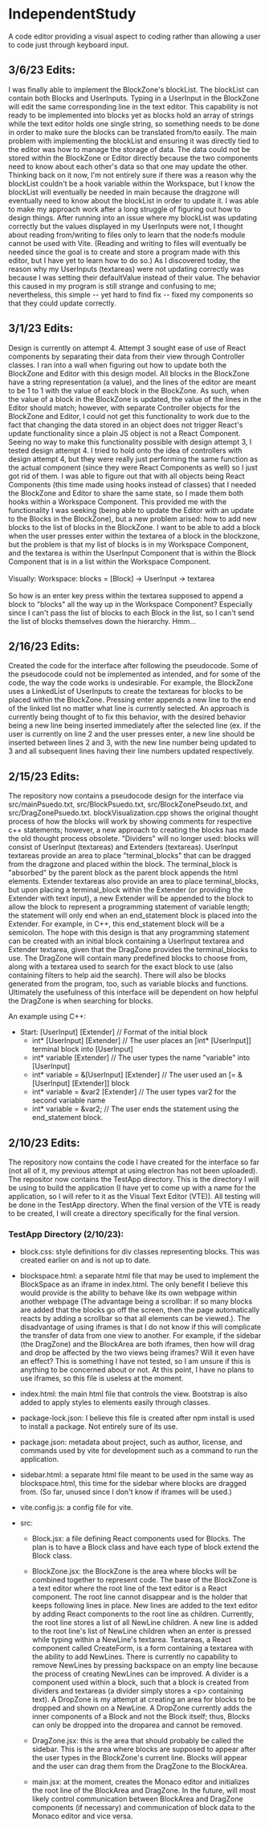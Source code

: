 # IndependentStudy
A code editor providing a visual aspect to coding rather than allowing a user to code just through keyboard input.

## 3/6/23 Edits:
I was finally able to implement the BlockZone's blockList. The blockList can contain both Blocks and UserInputs. Typing in a UserInput in the BlockZone will edit the same corresponding line in the text editor. This capability is not ready to be implemented into blocks yet as blocks hold an array of strings while the text editor holds one single string, so something needs to be done in order to make sure the blocks can be translated from/to easily. The main problem with implementing the blockList and ensuring it was directly tied to the editor was how to manage the storage of data. The data could not be stored within the BlockZone or Editor directly because the two components need to know about each other's data so that one may update the other. Thinking back on it now, I'm not entirely sure if there was a reason why the blockList couldn't be a hook variable within the Workspace, but I know the blockList will eventually be needed in main because the dragzone will eventually need to know about the blockList in order to update it. I was able to make my approach work after a long struggle of figuring out how to design things. After running into an issue where my blockList was updating correctly but the values displayed in my UserInputs were not, I thought about reading from/writing to files only to learn that the node:fs module cannot be used with Vite. (Reading and writing to files will eventually be needed since the goal is to create and store a program made with this editor, but I have yet to learn how to do so.) As I discovered today, the reason why my UserInputs (textareas) were not updating correctly was because I was setting their defaultValue instead of their value. The behavior this caused in my program is still strange and confusing to me; nevertheless, this simple -- yet hard to find fix -- fixed my components so that they could update correctly.

## 3/1/23 Edits: 
Design is currently on attempt 4. Attempt 3 sought ease of use of React components by separating their data from their view through Controller classes. I ran into a wall when figuring out how to update both the BlockZone and Editor with this design model. All blocks in the BlockZone have a string representation (a value), and the lines of the editor are meant to be 1 to 1 with the value of each block in the BlockZone. As such, when the value of a block in the BlockZone is updated, the value of the lines in the Editor should match; however, with separate Controller objects for the BlockZone and Editor, I could not get this functionality to work due to the fact that changing the data stored in an object does not trigger React's update functionality since a plain JS object is not a React Component. Seeing no way to make this functionality possible with design attempt 3, I tested design attempt 4. I tried to hold onto the idea of controllers with design attempt 4, but they were really just performing the same function as the actual component (since they were React Components as well) so I just got rid of them. I was able to figure out that with all objects being React Components (this time made using hooks instead of classes) that I needed the BlockZone and Editor to share the same state, so I made them both hooks within a Workspace Component. This provided me with the functionality I was seeking (being able to update the Editor with an update to the Blocks in the BlockZone), but a new problem arised: how to add new blocks to the list of blocks in the BlockZone. I want to be able to add a block when the user presses enter within the textarea of a block in the blockzone, but the problem is that my list of blocks is in my Workspace Component, and the textarea is within the UserInput Component that is within the Block Component that is in a list within the Workspace Component.
</br>
</br> Visually: Workspace: blocks = \[Block\] -> UserInput -> textarea
</br>
</br> So how is an enter key press within the textarea supposed to append a block to "blocks" all the way up in the Workspace Component? Especially since I can't pass the list of blocks to each Block in the list, so I can't send the list of blocks themselves down the hierarchy. Hmm... 

## 2/16/23 Edits:
Created the code for the interface after following the pseudocode. Some of the pseudocode could not be implemented as intended, and for some of the code, the way the code works is undesirable. For example, the BlockZone uses a LinkedList of UserInputs to create the textareas for blocks to be placed within the BlockZone. Pressing enter appends a new line to the end of the linked list no matter what line is currently selected. An approach is currently being thought of to fix this behavior, with the desired behavior being a new line being inserted immediately after the selected line (ex. if the user is currently on line 2 and the user presses enter, a new line should be inserted between lines 2 and 3, with the new line number being updated to 3 and all subsequent lines having their line numbers updated respectively.

## 2/15/23 Edits:
The repository now contains a pseudocode design for the interface via src/mainPsuedo.txt, src/BlockPsuedo.txt, src/BlockZonePseudo.txt, and src/DragZonePsuedo.txt. blockVisualization.cpp shows the original thought process of how the blocks will work by showing comments for respective c++ statements; however, a new approach to creating the blocks has made the old thought process obsolete. "Dividers" will no longer used: blocks will consist of UserInput (textareas) and Extenders (textareas). UserInput textareas provide an area to place "terminal_blocks" that can be dragged from the dragzone and placed within the block. The terminal_block is "absorbed" by the parent block as the parent block appends the html elements. Extender textareas also provide an area to place terminal_blocks, but upon placing a terminal_block within the Extender (or providing the Extender with text input), a new Extender will be appended to the block to allow the block to represent a programming statement of variable length; the statement will only end when an end_statement block is placed into the Extender. For example, in C++, this end_statement block will be a semicolon. The hope with this design is that any programming statement can be created with an initial block containing a UserInput textarea and Extender textarea, given that the DragZone provides the terminal_blocks to use. The DragZone will contain many predefined blocks to choose from, along with a textarea used to search for the exact block to use (also containing filters to help aid the search). There will also be blocks generated from the program, too, such as variable blocks and functions. Ultimately the usefulness of this interface will be dependent on how helpful the DragZone is when searching for blocks.


An example using C++:
- Start: [UserInput] [Extender]  // Format of the initial block
  - int* [UserInput] [Extender]  // The user places an [int* [UserInput]] terminal block into [UserInput]
  - int* variable [Extender]  // The user types the name "variable" into [UserInput]
  - int* variable = &[UserInput] [Extender]  // The user used an [= &[UserInput] [Extender]] block
  - int* variable = &var2 [Extender]  // The user types var2 for the second variable name
  - int* variable = &var2;  // The user ends the statement using the end_statement block.

## 2/10/23 Edits:
The repository now contains the code I have created for the interface so far (not all of it, my previous attempt at using electron has not been uploaded). The repositor now contains the TestApp directory. This is the directory I will be using to build the application (I have yet to come up with a name for the application, so I will refer to it as the Visual Text Editor (VTE)). All testing will be done in the TestApp directory. When the final version of the VTE is ready to be created, I will create a directory specifically for the final version.

### TestApp Directory (2/10/23):
- block.css: style definitions for div classes representing blocks. This was created earlier on and is not up to date.

- blockspace.html: a separate html file that may be used to implement the BlockSpace as an iframe in index.html. 
                   The only benefit I believe this would 
                   provide is the ability to behave like its own webpage within another webpage (The advantage 
                   being a scrollbar: if so many blocks are added that the blocks go off the screen, then the 
                   page automatically reacts by adding a scrollbar so that all elements can be viewed.). 
                   The disadvantage of using iframes is that I do not know if this will complicate the transfer 
                   of data from one view to another. For example, if the sidebar (the DragZone) and the BlockArea
                   are both iframes, then how will drag and drop be affected by the two views being iframes? Will
                   it even have an effect? This is something I have not tested, so I am unsure if this is anything
                   to be concerned about or not. At this point, I have no plans to use iframes, so this file is 
                   useless at the moment.
                   
- index.html: the main html file that controls the view. Bootstrap is also added to apply styles to elements 
              easily through classes.
              
- package-lock.json: I believe this file is created after npm install is used to install a package. 
                    Not entirely sure of its use.
                    
- package.json: metadata about project, such as author, license, and commands used by vite for development such 
                as a command to run the application.
                
- sidebar.html: a separate html file meant to be used in the same way as blockspace.html, this time for the 
                sidebar where blocks are dragged from. (So far, unused since I don't know if iframes will be used.)
                
- vite.config.js: a config file for vite.

- src:
  - Block.jsx: a file defining React components used for Blocks. The plan is to have a Block class and have each 
               type of block extend the Block class.
               
  - BlockZone.jsx: the BlockZone is the area where blocks will be combined together to represent code. The base 
                   of the BlockZone is a text editor where the root line of the text editor is a React component.
                   The root line cannot disappear and is the holder that keeps following lines in place.
                   New lines are added to the text editor by adding React components to the root line as children. 
                   Currently, the root line stores a list of all NewLine children. A new line is added to the root 
                   line's list of NewLine children when an enter is pressed while typing within a NewLine's 
                   textarea. Textareas, a React component called CreateForm, is a form containing a textarea with 
                   the ability to add NewLines. There is currently no capability to remove NewLines by pressing 
                   backspace on an empty line because the process of creating NewLines can be improved. A divider 
                   is a component used within a block, such that a block is created from dividers and textareas (a 
                   divider simply stores a \<p> containing text). A DropZone is my attempt at creating an area for 
                   blocks to be dropped and shown on a NewLine. A DropZone currently adds the inner components of 
                   a Block and not the Block itself; thus, Blocks can only be dropped into the droparea and cannot 
                   be removed.
  
  - DragZone.jsx: this is the area that should probably be called the sidebar. This is the area where blocks are 
                  supposed to appear after the user types in the BlockZone's current line. Blocks will appear and
                  the user can drag them from the DragZone to the BlockArea.
  
  - main.jsx: at the moment, creates the Monaco editor and initializes the root line of the BlockArea and DragZone.
              In the future, will most likely control communication between BlockArea and DragZone components (if
              necessary) and communication of block data to the Monaco editor and vice versa.
